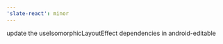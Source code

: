 ```yaml
---
'slate-react': minor
---
```


update the useIsomorphicLayoutEffect dependencies in android-editable
